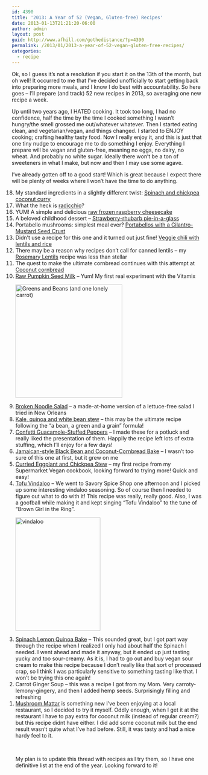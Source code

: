 ```yaml
---
id: 4390
title: '2013: A Year of 52 (Vegan, Gluten-free) Recipes'
date: 2013-01-13T21:21:20-06:00
author: admin
layout: post
guid: http://www.afhill.com/gothedistance/?p=4390
permalink: /2013/01/2013-a-year-of-52-vegan-gluten-free-recipes/
categories:
  - recipe
---
```

Ok, so I guess it&#8217;s not a resolution if you start it on the 13th of the month, but oh well! It occurred to me that I&#8217;ve decided unofficially to start getting back into preparing more meals, and I know I do best with accountability. So here goes &#8211; I&#8217;ll prepare (and track) 52 new recipes in 2013, so averaging one new recipe a week.

Up until two years ago, I HATED cooking. It took too long, I had no confidence, half the time by the time I cooked something I wasn&#8217;t hungry/the smell grossed me out/whatever whatever. Then I started eating clean, and vegetarian/vegan, and things changed. I started to ENJOY cooking; crafting healthy tasty food. Now I really enjoy it, and this is just that one tiny nudge to encourage me to do something I enjoy. Everything I prepare will be vegan and gluten-free, meaning no eggs, no dairy, no wheat. And probably no white sugar. Ideally there won&#8217;t be a ton of sweeteners in what I make, but now and then I may use some agave.

I&#8217;ve already gotten off to a good start! Which is great because I expect there will be plenty of weeks where I won&#8217;t have the time to do anything.

<ol reversed="" style="padding-left: 10px">
  <li>
    My standard ingredients in a slightly different twist: <a href="http://www.afhill.com/gothedistance/2013/08/spinach-and-chickpea-curry/">Spinach and chickpea coconut curry</a>
  </li>
  <li>
    What the heck is <a href="http://www.afhill.com/gothedistance/2013/07/radicchio-salad/">radicchio</a>?
  </li>
  <li>
    YUM! A simple and delicious <a href="http://www.afhill.com/gothedistance/raw-frozen-raspberry-cheesecake/">raw frozen raspberry cheesecake</a>
  </li>
  <li>
    A beloved childhood dessert &#8211; <a href="http://www.afhill.com/gothedistance/2013/05/strawberry-rhubarb-pie-in-a-glass/">Strawberry-rhubarb pie-in-a-glass</a>
  </li>
  <li>
    Portabello mushrooms: simplest meal ever? <a href="http://www.afhill.com/gothedistance/2013/05/portabellos-with-a-cilantro-mustard-seed-crust/">Portabellos with a Cilantro-Mustard Seed Crust</a>
  </li>
  <li>
    Didn&#8217;t use a recipe for this one and it turned out just fine! <a href="http://www.afhill.com/gothedistance/2013/05/veggie-chili-with-lentils-and-rice/">Veggie chili with lentils and rice</a>
  </li>
  <li>
    There may be a reason why recipes don&#8217;t call for canned lentils &#8211; my <a title="Rosemary Lentils" href="http://www.afhill.com/gothedistance/2013/04/rosemary-lentils/">Rosemary Lentils</a> recipe was less than stellar
  </li>
  <li>
    The quest to make the ultimate cornbread continues with this attempt at <a href="http://www.afhill.com/gothedistance/2013/04/coconut-cornbread/">Coconut cornbread</a>
  </li>
  <li>
    <a href="http://www.afhill.com/gothedistance/2013/04/homemade-pumpkin-seed-milk/">Raw Pumpkin Seed Milk</a> &#8211; Yum! My first real experiment with the Vitamix
  </li>
  <p>
    <img class="alignright size-medium wp-image-4439" alt="Greens and Beans (and one lonely carrot)" src="http://www.afhill.com/gothedistance/wp-content/uploads/2013/02/pot-283x300.jpg" width="283" height="300" />
  </p>
  
  <li>
    <a href="http://www.afhill.com/gothedistance/2013/02/cafe-carmo-inspired-broken-noodle-salad/">Broken Noodle Salad</a> &#8211; a made-at-home version of a lettuce-free salad I tried in New Orleans
  </li>
  <li>
    <a href="http://www.afhill.com/gothedistance/2013/02/a-bean-a-green-and-a-grain/">Kale, quinoa and white bean stew</a> &#8211; this may be the ultimate recipe following the &#8220;a bean, a green and a grain&#8221; formula!
  </li>
  <li>
    <a href="http://www.afhill.com/gothedistance/2013/02/confetti-guacamole-stuffed-peppers/">Confetti Guacamole-Stuffed Peppers</a> &#8211; I made these for a potluck and really liked the presentation of them. Happily the recipe left lots of extra stuffing, which I&#8217;ll enjoy for a few days!
  </li>
  <li>
    <a href="http://www.afhill.com/gothedistance/2013/02/jamaican-style-black-bean-and-coconut-cornbread-bake/">Jamaican-style Black Bean and Coconut-Cornbread Bake</a> &#8211; I wasn&#8217;t too sure of this one at first, but it grew on me
  </li>
  <li>
    <a href="http://www.afhill.com/gothedistance/2013/02/curried-eggplant-and-chickpea-stew/">Curried Eggplant and Chickpea Stew</a> &#8211; my first recipe from my Supermarket Vegan cookbook, looking forward to trying more! Quick and easy!
  </li>
  <li>
    <a href="http://allrecipes.com/recipe/tofu-vindaloo/">Tofu Vindaloo</a> &#8211; We went to Savory Spice Shop one afternoon and I picked up some interesting vindaloo seasoning. So of course then I needed to figure out what to do with it! This recipe was really, really good. Also, I was a goofball while making it and kept singing &#8220;Tofu Vindaloo&#8221; to the tune of &#8220;Brown Girl in the Ring&#8221;.
  </li>
  <p>
    <a href="http://www.afhill.com/gothedistance/wp-content/uploads/2013/01/vindaloo.jpg"><img class="alignright size-medium wp-image-4396" alt="vindaloo" src="http://www.afhill.com/gothedistance/wp-content/uploads/2013/01/vindaloo-225x300.jpg" width="225" height="300" /></a>
  </p>
  
  <li>
    <a href="http://www.vegangela.com/2012/12/18/spinach-lemon-quinoa-bake/">Spinach Lemon Quinoa Bake</a> &#8211; This sounded great, but I got part way through the recipe when I realized I only had about half the Spinach I needed. I went ahead and made it anyway, but it ended up just tasting yucky and too sour-creamy. As it is, I had to go out and buy vegan sour cream to make this recipe because I don&#8217;t really like that sort of processed crap, so I think I was particularly sensitive to something tasting like that. I won&#8217;t be trying this one again!
  </li>
  <li>
    Carrot Ginger Soup &#8211; this was a recipe I got from my Mom. Very carroty-lemony-gingery, and then I added hemp seeds. Surprisingly filling and refreshing
  </li>
  <li>
    <a href="http://veganforeveryone.com/recipes/mushroom-mattar/">Mushroom Mattar</a> is something new I&#8217;ve been enjoying at a local restaurant, so I decided to try it myself. Oddly enough, when I get it at the restaurant I have to pay extra for coconut milk (instead of regular cream?) but this recipe didnt have either. I did add some coconut milk but the end result wasn&#8217;t quite what I&#8217;ve had before. Still, it was tasty and had a nice hardy feel to it.
  </li></ul> 
  
  <p>
    &nbsp;
  </p>
  
  <p>
    My plan is to update this thread with recipes as I try them, so I have one definitive list at the end of the year. Looking forward to it!
  </p>
